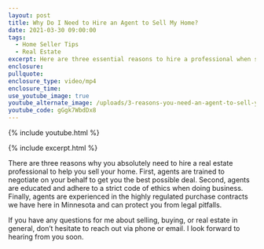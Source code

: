 ```yaml
---
layout: post
title: Why Do I Need to Hire an Agent to Sell My Home?
date: 2021-03-30 09:00:00
tags:
  - Home Seller Tips
  - Real Estate
excerpt: Here are three essential reasons to hire a professional when selling.
enclosure:
pullquote:
enclosure_type: video/mp4
enclosure_time:
use_youtube_image: true
youtube_alternate_image: /uploads/3-reasons-you-need-an-agent-to-sell-your-home-ss.jpg
youtube_code: gGgk7WbdDx8
---
```

{% include youtube.html %}

{% include excerpt.html %}

There are three reasons why you absolutely need to hire a real estate professional to help you sell your home. First, agents are trained to negotiate on your behalf to get you the best possible deal. Second, agents are educated and adhere to a strict code of ethics when doing business. Finally, agents are experienced in the highly regulated purchase contracts we have here in Minnesota and can protect you from legal pitfalls.

If you have any questions for me about selling, buying, or real estate in general, don’t hesitate to reach out via phone or email. I look forward to hearing from you soon.
